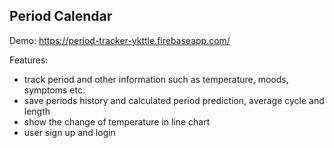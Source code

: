## Period Calendar

Demo: <https://period-tracker-ykttle.firebaseapp.com/>

Features:

- track period and other information such as temperature, moods, symptoms etc.
- save periods history and calculated period prediction, average cycle and length
- show the change of temperature in line chart
- user sign up and login
